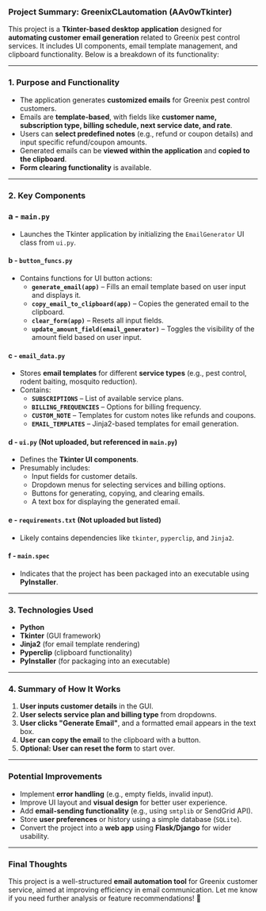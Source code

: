 ### **Project Summary: GreenixCLautomation (AAv0wTkinter)**

This project is a **Tkinter-based desktop application** designed for **automating customer email generation** related to Greenix pest control services. It includes UI components, email template management, and clipboard functionality. Below is a breakdown of its functionality:

---

### **1. Purpose and Functionality**
- The application generates **customized emails** for Greenix pest control customers.
- Emails are **template-based**, with fields like **customer name, subscription type, billing schedule, next service date, and rate**.
- Users can **select predefined notes** (e.g., refund or coupon details) and input specific refund/coupon amounts.
- Generated emails can be **viewed within the application** and **copied to the clipboard**.
- **Form clearing functionality** is available.

---

### **2. Key Components**
### **a - `main.py`**
- Launches the Tkinter application by initializing the `EmailGenerator` UI class from `ui.py`.

#### **b - `button_funcs.py`**
- Contains functions for UI button actions:
  - **`generate_email(app)`** – Fills an email template based on user input and displays it.
  - **`copy_email_to_clipboard(app)`** – Copies the generated email to the clipboard.
  - **`clear_form(app)`** – Resets all input fields.
  - **`update_amount_field(email_generator)`** – Toggles the visibility of the amount field based on user input.

#### **c - `email_data.py`**
- Stores **email templates** for different **service types** (e.g., pest control, rodent baiting, mosquito reduction).
- Contains:
  - **`SUBSCRIPTIONS`** – List of available service plans.
  - **`BILLING_FREQUENCIES`** – Options for billing frequency.
  - **`CUSTOM_NOTE`** – Templates for custom notes like refunds and coupons.
  - **`EMAIL_TEMPLATES`** – Jinja2-based templates for email generation.

#### **d - `ui.py`** (Not uploaded, but referenced in `main.py`)
- Defines the **Tkinter UI components**.
- Presumably includes:
  - Input fields for customer details.
  - Dropdown menus for selecting services and billing options.
  - Buttons for generating, copying, and clearing emails.
  - A text box for displaying the generated email.

#### **e - `requirements.txt`** (Not uploaded but listed)
- Likely contains dependencies like `tkinter`, `pyperclip`, and `Jinja2`.

#### **f - `main.spec`**
- Indicates that the project has been packaged into an executable using **PyInstaller**.

---

### **3. Technologies Used**
- **Python**
- **Tkinter** (GUI framework)
- **Jinja2** (for email template rendering)
- **Pyperclip** (clipboard functionality)
- **PyInstaller** (for packaging into an executable)

---

### **4. Summary of How It Works**
1. **User inputs customer details** in the GUI.
2. **User selects service plan and billing type** from dropdowns.
3. **User clicks "Generate Email"**, and a formatted email appears in the text box.
4. **User can copy the email** to the clipboard with a button.
5. **Optional: User can reset the form** to start over.

---

### **Potential Improvements**
- Implement **error handling** (e.g., empty fields, invalid input).
- Improve UI layout and **visual design** for better user experience.
- Add **email-sending functionality** (e.g., using `smtplib` or SendGrid API).
- Store **user preferences** or history using a simple database (`SQLite`).
- Convert the project into a **web app** using **Flask/Django** for wider usability.

---

### **Final Thoughts**
This project is a well-structured **email automation tool** for Greenix customer service, aimed at improving efficiency in email communication. Let me know if you need further analysis or feature recommendations! 🚀